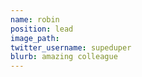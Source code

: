 ```yaml
---
name: robin
position: lead
image_path: 
twitter_username: supeduper
blurb: amazing colleague
---
```

